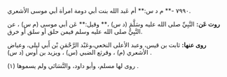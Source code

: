 ٧٩٩٠ -** م د س:** أم عَبد الله بنت أبي دومة امرأة أبي موسى الأشعري.

**روت عَن:** النَّبِيِّ صلى الله عليه وسَلَّمَ (د س) ،** وقيل:** عَن أبي موسى (م س) ، عن النَّبِيُّ صلى الله عليه وسلم فيمن حلق أو سلق أو خرق.

**روى عنها:** ثابت بن قيس، وعبد الأعلى النخعي،وعَبْد الرَّحْمَنِ بْن أَبي ليلى، وعياض الأشعري (م) ، وقرثع الضبي (س) ، ويزيد بن أوس (د س) .

روى لها مسلم، وأبو داود، والنَّسَائي ولم يسموها (١) .